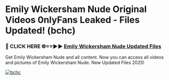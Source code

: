 # Emily Wickersham Nude Original Videos 0nlyFans Leaked - Files Updated! (bchc)

<h3>🔴 CLICK HERE 🌐==►► <a href="https://tinyurl.com/4mcuefdz" rel="nofollow">Emily Wickersham Nude Updated Files</a></h3>

Get Emily Wickersham Nude and all content. Now you can access all videos and pictures of Emily Wickersham Nude. New Updated Files 2025!

[![bchc](https://i.imgur.com/StAQSOY.gif)](https://tinyurl.com/4mcuefdz)
